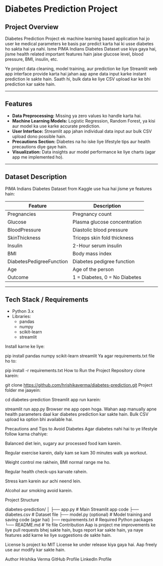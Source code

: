 # Diabetes Prediction Project

## Project Overview
Diabetes Prediction Project ek machine learning based application hai jo user ke medical parameters ke basis par predict karta hai ki usse diabetes ho sakta hai ya nahi. Isme PIMA Indians Diabetes Dataset use kiya gaya hai, jisme health related important features hain jaise glucose level, blood pressure, BMI, insulin, etc.

Ye project data cleaning, model training, aur prediction ke liye Streamlit web app interface provide karta hai jahan aap apne data input karke instant prediction le sakte hain. Saath hi, bulk data ke liye CSV upload kar ke bhi prediction kar sakte hain.

---

## Features
- **Data Preprocessing:** Missing ya zero values ko handle karta hai.
- **Machine Learning Models:** Logistic Regression, Random Forest, ya kisi aur model ka use karke accurate prediction.
- **User Interface:** Streamlit app jahan individual data input aur bulk CSV upload dono possible hain.
- **Precautions Section:** Diabetes na ho iske liye lifestyle tips aur health precautions diye gaye hain.
- **Visualization:** Data insights aur model performance ke liye charts (agar app me implemented ho).

---

## Dataset Description
PIMA Indians Diabetes Dataset from Kaggle use hua hai jisme ye features hain:

| Feature                | Description                          |
|------------------------|------------------------------------|
| Pregnancies            | Pregnancy count                    |
| Glucose                | Plasma glucose concentration      |
| BloodPressure          | Diastolic blood pressure           |
| SkinThickness          | Triceps skin fold thickness        |
| Insulin                | 2-Hour serum insulin                |
| BMI                    | Body mass index                    |
| DiabetesPedigreeFunction| Diabetes pedigree function          |
| Age                    | Age of the person                  |
| Outcome                | 1 = Diabetes, 0 = No Diabetes      |

---

## Tech Stack / Requirements

- Python 3.x
- Libraries:
  - pandas
  - numpy
  - scikit-learn
  - streamlit

Install karne ke liye:


pip install pandas numpy scikit-learn streamlit
Ya agar requirements.txt file ho to:


pip install -r requirements.txt
How to Run the Project
Repository clone karein:


git clone https://github.com/hrishikaverma/diabetes-prediction.git
Project folder me jaayein:


cd diabetes-prediction
Streamlit app run karein:


streamlit run app.py
Browser me app open hoga. Wahan aap manually apne health parameters daal kar diabetes prediction kar sakte hain. Bulk CSV upload ka option bhi available hai.

Precautions and Tips to Avoid Diabetes
Agar diabetes nahi hai to ye lifestyle follow karna chahiye:

Balanced diet lein, sugary aur processed food kam karein.

Regular exercise karein, daily kam se kam 30 minutes walk ya workout.

Weight control me rakhein, BMI normal range me ho.

Regular health check-ups karvate rahein.

Stress kam karein aur achi neend lein.

Alcohol aur smoking avoid karein.

Project Structure

diabetes-prediction/
│
├── app.py                # Main Streamlit app code
├── diabetes.csv          # Dataset file
├── model.py (optional)   # Model training and saving code (agar hai)
├── requirements.txt      # Required Python packages
└── README.md             # Ye file
Contribution
Aap is project me improvements ke liye pull requests bhej sakte hain, bugs report kar sakte hain, ya naye features add karne ke liye suggestions de sakte hain.

License
Is project ko MIT License ke under release kiya gaya hai. Aap freely use aur modify kar sakte hain.

Author
Hrishika Verma
GitHub Profile
LinkedIn Profile




